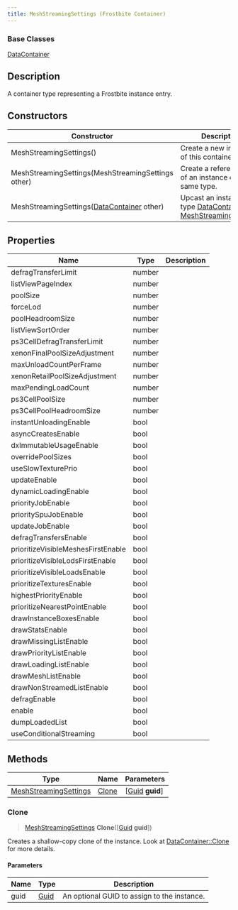 ```yaml
---
title: MeshStreamingSettings (Frostbite Container)
---
```

### Base Classes

[DataContainer](/vext/ref/cls/shr/datacontainer)

## Description

A container type representing a Frostbite instance entry.

## Constructors

| Constructor                                                                      | Description                                                                                                                       |
| -------------------------------------------------------------------------------- | --------------------------------------------------------------------------------------------------------------------------------- |
| MeshStreamingSettings()                                                          | Create a new instance of this container type.                                                                                     |
| MeshStreamingSettings(MeshStreamingSettings other)                               | Create a reference copy of an instance of the same type.                                                                          |
| MeshStreamingSettings([DataContainer](/vext/ref/cls/shr/datacontainer) other) | Upcast an instance of type [DataContainer](/vext/ref/cls/shr/datacontainer) to [MeshStreamingSettings](MeshStreamingSettings). |

## Properties

| Name                               | Type   | Description |
| ---------------------------------- | ------ | ----------- |
| defragTransferLimit                | number |             |
| listViewPageIndex                  | number |             |
| poolSize                           | number |             |
| forceLod                           | number |             |
| poolHeadroomSize                   | number |             |
| listViewSortOrder                  | number |             |
| ps3CellDefragTransferLimit         | number |             |
| xenonFinalPoolSizeAdjustment       | number |             |
| maxUnloadCountPerFrame             | number |             |
| xenonRetailPoolSizeAdjustment      | number |             |
| maxPendingLoadCount                | number |             |
| ps3CellPoolSize                    | number |             |
| ps3CellPoolHeadroomSize            | number |             |
| instantUnloadingEnable             | bool   |             |
| asyncCreatesEnable                 | bool   |             |
| dxImmutableUsageEnable             | bool   |             |
| overridePoolSizes                  | bool   |             |
| useSlowTexturePrio                 | bool   |             |
| updateEnable                       | bool   |             |
| dynamicLoadingEnable               | bool   |             |
| priorityJobEnable                  | bool   |             |
| prioritySpuJobEnable               | bool   |             |
| updateJobEnable                    | bool   |             |
| defragTransfersEnable              | bool   |             |
| prioritizeVisibleMeshesFirstEnable | bool   |             |
| prioritizeVisibleLodsFirstEnable   | bool   |             |
| prioritizeVisibleLoadsEnable       | bool   |             |
| prioritizeTexturesEnable           | bool   |             |
| highestPriorityEnable              | bool   |             |
| prioritizeNearestPointEnable       | bool   |             |
| drawInstanceBoxesEnable            | bool   |             |
| drawStatsEnable                    | bool   |             |
| drawMissingListEnable              | bool   |             |
| drawPriorityListEnable             | bool   |             |
| drawLoadingListEnable              | bool   |             |
| drawMeshListEnable                 | bool   |             |
| drawNonStreamedListEnable          | bool   |             |
| defragEnable                       | bool   |             |
| enable                             | bool   |             |
| dumpLoadedList                     | bool   |             |
| useConditionalStreaming            | bool   |             |

## Methods

| Type                                           | Name            | Parameters                                     |
| ---------------------------------------------- | --------------- | ---------------------------------------------- |
| [MeshStreamingSettings](MeshStreamingSettings) | [Clone](#clone) | \[[Guid](/vext/ref/cls/shr/guid) **guid**\] |

### Clone

> [MeshStreamingSettings](MeshStreamingSettings) **Clone**(\[[Guid](/vext/ref/cls/shr/guid) **guid**\])

Creates a shallow-copy clone of the instance. Look at [DataContainer::Clone](/vext/ref/cls/shr/datacontainer#clone) for more details.

#### Parameters

| Name | Type         | Description                                 |
| ---- | ------------ | ------------------------------------------- |
| guid | [Guid](Guid) | An optional GUID to assign to the instance. |
